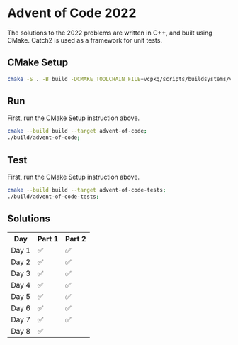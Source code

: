 # Advent of Code 2022

The solutions to the 2022 problems are written in C++, and built using CMake. Catch2 is used as a framework for unit tests.


## CMake Setup

```sh
cmake -S . -B build -DCMAKE_TOOLCHAIN_FILE=vcpkg/scripts/buildsystems/vcpkg.cmake;
```


## Run

First, run the CMake Setup instruction above.

```sh
cmake --build build --target advent-of-code;
./build/advent-of-code;
```


## Test

First, run the CMake Setup instruction above.

```sh
cmake --build build --target advent-of-code-tests;
./build/advent-of-code-tests;
```


## Solutions

<table>
<tr>
<th>Day</th>
<th>Part 1</th>
<th>Part 2</th>
</tr>
<tr>
<td>Day 1</td>
<td>✅</td>
<td>✅</td>
</tr>
<tr>
<td>Day 2</td>
<td>✅</td>
<td>✅</td>
</tr>
<tr>
<td>Day 3</td>
<td>✅</td>
<td>✅</td>
</tr>
<tr>
<td>Day 4</td>
<td>✅</td>
<td>✅</td>
</tr>
<tr>
<td>Day 5</td>
<td>✅</td>
<td>✅</td>
</tr>
<tr>
<td>Day 6</td>
<td>✅</td>
<td>✅</td>
</tr>
<tr>
<td>Day 7</td>
<td>✅</td>
<td>✅</td>
</tr>
<tr>
<td>Day 8</td>
<td>✅</td>
<td></td>
</tr>
</table>
